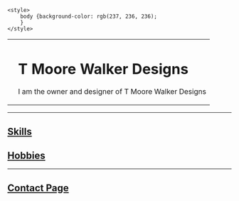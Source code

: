 <!DOCTYPE html>
<html lang="en">

<head>
    <meta charset="UTF-8">
    <meta name="viewport" content="width=device-width, initial-scale=1.0">
	<meta name="author" content="TM Walker Designs">
    <meta name="keywords" content="Tina Moore Walker Designs Website">
    <title>T Moore Walker Designs Website</title>

    <style>
        body {background-color: rgb(237, 236, 236);
        }
    </style>
</head>

<body>
    <table cellspacing="20">
        <tr>
            <td><img src="tmw-designs_logo.gif" alt=""></td>
            <td><h1>T Moore Walker Designs</h1><p>I am the owner and designer of T Moore Walker Designs</p></td>
        </tr>
    </table>
 <hr>  
 <a href="Skills.html"><h2>Skills</h2></a> 
 <a href="Hobbies.html"><h2>Hobbies</h2></a>
 
  <hr> 
  
<a href="Contact.html"><h2>Contact Page</h2></a>
</body>

